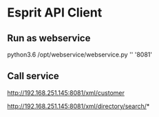 # Esprit API Client

## Run as webservice

python3.6 /opt/webservice/webservice.py '' '8081'

## Call service

http://192.168.251.145:8081/xml/customer

http://192.168.251.145:8081/xml/directory/search/*

